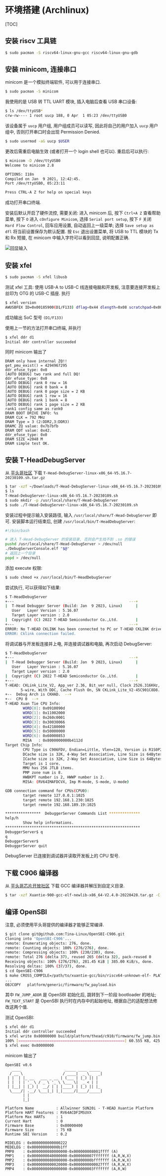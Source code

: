 # 环境搭建 (Archlinux)

[TOC]

## 安装 riscv 工具链

```bash
$ sudo pacman -S riscv64-linux-gnu-gcc riscv64-linux-gnu-gdb
```

## 安装 minicom, 连接串口

minicom 是一个模拟终端软件, 可以用于连接串口.

```bash
$ sudo pacman -S minicom
```

我使用的是 USB 转 TTL UART 模块, 插入电脑后查看 USB 串口设备:

```bash
$ ls /dev/ttyUSB*
crw-rw---- 1 root uucp 188, 0 Apr  1 05:23 /dev/ttyUSB0
```

该设备属于 `uucp` 用户组, 用户组成员可以读写, 因此将自己的用户加入 `uucp` 用户组中, 否则打开串口时会出现 Permission Denied.

```bash
$ sudo usermod -aG uucp $USER
```

更改后需重启电脑生效 (或者打开一个 login shell 也可以). 重启后可以执行:

```bash
$ minicom -D /dev/ttyUSB0
Welcome to minicom 2.8

OPTIONS: I18n
Compiled on Jan  9 2021, 12:42:45.
Port /dev/ttyUSB0, 05:23:11

Press CTRL-A Z for help on special keys

```

成功打开串口终端.

安装后默认开启了硬件流控, 需要关闭: 进入 minicom 后, 按下 `Ctrl+A Z` 查看帮助菜单, 按下 `O` 进入 `cOnfigure Minicom`, 选择 `Serial port setup`, 按下 `F` 关闭 `Hard Flow Control`, 回车应用设置, 自动返回上一级菜单; 选择 `Save setup as dfl` 将当前设置保存为默认配置. 按 `Esc` 退出设置菜单, 将 USB to TTL 模块的 Tx 和 Rx 短接, 在 minicom 中输入字符可以看到回显, 说明配置正确.

![回显输入](img/loopback_echo.png)

## 安装 xfel

```bash
$ sudo pacman -S xfel libusb
```

测试 xfel 工具: 使用 USB-A to USB-C 线连接电脑和开发板, 注意要连接开发板上丝印为 OTG 的 USB-C 插座. 执行

```bash
$ xfel version
AWUSBFEX ID=0x00185900(D1/F133) dflag=0x44 dlength=0x08 scratchpad=0x00045000
```

成功输出 SoC 型号 `(D1/F133)`

使用上一节的方法打开串口终端, 并执行

```bash
$ xfel ddr d1
Initial ddr controller succeeded
```

同时 minicom 输出了
```
DRAM only have internal ZQ!!
get_pmu_exist() = 4294967295
ddr_efuse_type: 0x0
[AUTO DEBUG] two rank and full DQ!
ddr_efuse_type: 0x0
[AUTO DEBUG] rank 0 row = 16 
[AUTO DEBUG] rank 0 bank = 8 
[AUTO DEBUG] rank 0 page size = 2 KB 
[AUTO DEBUG] rank 1 row = 16 
[AUTO DEBUG] rank 1 bank = 8 
[AUTO DEBUG] rank 1 page size = 2 KB 
rank1 config same as rank0
DRAM BOOT DRIVE INFO: %s
DRAM CLK = 792 MHz
DRAM Type = 3 (2:DDR2,3:DDR3)
DRAMC ZQ value: 0x7b7bfb
DRAM ODT value: 0x42.
ddr_efuse_type: 0x0
DRAM SIZE =2048 M
DRAM simple test OK.
```

## 安装 T-HeadDebugServer

从 [平头哥社区](https://occ.t-head.cn/community/download) 下载 `T-Head-DebugServer-linux-x86_64-V5.16.7-20230109.sh.tar.gz`

```bash
$ tar -xzf ~/Downloads/T-Head-DebugServer-linux-x86_64-V5.16.7-20230109.sh.tar.gz
$ ls
T-Head-DebugServer-linux-x86_64-V5.16.7-20230109.sh
$ sudo mkdir -p /usr/local/share/T-Head-DebugServer
$ sudo ./T-Head-DebugServer-linux-x86_64-V5.16.7-20230109.sh
```

安装过程中提示输入安装路径, 输入 `/usr/local/share/T-Head-DebugServer` 即可. 安装脚本运行结束后, 创建 `/usr/local/bin/T-HeadDebugServer`:

```bash
#!/bin/bash

# 进入 T-Head-DebugServer 的安装目录, 否则会产生找不到 .so 的错误
pushd /usr/local/share/T-Head-DebugServer > /dev/null
./DebugServerConsole.elf "$@"
# 返回上一个目录
popd > /dev/null
```

添加 execute 权限:

```bash
$ sudo chmod +x /usr/local/bin/T-HeadDebugServer
```

尝试执行, 可以获得如下结果:

```bash
$ T-HeadDebugServer
+---                                                    ---+
|  T-Head Debugger Server (Build: Jan  9 2023, Linux)      |
   User   Layer Version : 5.16.07
   Target Layer version : 2.0
|  Copyright (C) 2022 T-HEAD Semiconductor Co.,Ltd.        |
+---                                                    ---+
ERROR: No T-HEAD CKLINK has been connected to PC or T-HEAD CKLINK driver isn't installed correctly!
ERROR: Cklink connection failed.
```

将调试器与开发板连接并上电, 并连接调试器和电脑, 再次启动 DebugServer:

```bash
$ T-HeadDebugServer
+---                                                    ---+
|  T-Head Debugger Server (Build: Jan  9 2023, Linux)      |
   User   Layer Version : 5.16.07
   Target Layer version : 2.0
|  Copyright (C) 2022 T-HEAD Semiconductor Co.,Ltd.        |
+---                                                    ---+
T-HEAD: CKLink_Lite_V2, App_ver 2.36, Bit_ver null, Clock 2526.316KHz,
       5-wire, With DDC, Cache Flush On, SN CKLink_Lite_V2-45C901C8D8.
+--  Debug Arch is CKHAD.  --+
+--  CPU 0  --+
T-HEAD Xuan Tie CPU Info:
        WORD[0]: 0x0910090d
        WORD[1]: 0x11002000
        WORD[2]: 0x260c0001
        WORD[3]: 0x30030066
        WORD[4]: 0x42180000
        WORD[5]: 0x50000000
        WORD[6]: 0x60000853
        MISA   : 0x8000000000b4112d
Target Chip Info:
        CPU Type is C906FDV, Endian=Little, Vlen=128, Version is R1S0P2.
        DCache size is 32K, 4-Way Set Associative, Line Size is 64Bytes, with no ECC.
        ICache size is 32K, 2-Way Set Associative, Line Size is 64Bytes, with no ECC.
        Target is 1 core.
        MMU has 256 JTLB items.
        PMP zone num is 8.
        HWBKPT number is 2, HWWP number is 2.
        MISA: (RV64IMAFDCVX, Imp M-mode, S-mode, U-mode)

GDB connection command for CPUs(CPU0):
        target remote 127.0.0.1:1025
        target remote 192.168.1.230:1025
        target remote 192.168.189.19:1025

****************  DebuggerServer Commands List **************
help/h
        Show help informations.
*************************************************************
DebuggerServer$ q
q
DebuggerServer$
DebuggerServer quit
```

DebugServer 已连接到调试器并读取开发板上的 CPU 型号.

## 下载 C906 编译器

从 [平头哥芯片开放社区](https://occ.t-head.cn/community/download?id=643604837828657152) 下载 GCC 编译器并解压到自定义目录.

```bash
$ tar -xzf Xuantie-900-gcc-elf-newlib-x86_64-V2.4.0-20220428.tar.gz -C /path/to/xuantie-gcc
```

## 编译 OpenSBI

注意, 必须使用平头哥提供的编译器才能够正常编译.

```bash
$ git clone git@github.com:Tina-Linux/OpenSBI-C906.git
Cloning into 'OpenSBI-C906'...
remote: Enumerating objects: 276, done.
remote: Counting objects: 100% (276/276), done.
remote: Compressing objects: 100% (230/230), done.
remote: Total 276 (delta 37), reused 265 (delta 32), pack-reused 0
Receiving objects: 100% (276/276), 281.45 KiB | 385.00 KiB/s, done.
Resolving deltas: 100% (37/37), done.
$ cd OpenSBI-C906
$ make CROSS_COMPILE=/path/to/xuantie-gcc/bin/riscv64-unknown-elf- PLATFORM=thead/c910 FW_JUMP_ADDR=0x80200000 FW_TEXT_START=0x80000000 PLATFORM_RISCV_ISA=rv64gcxthead -j16
...
OBJCOPY   platform/generic/firmware/fw_payload.bin
```

其中 `FW_JUMP_ADDR` 是 OpenSBI 初始化后, 跳转到下一阶段 bootloader 的地址; `FW_TEXT_START` 是 OpenSBI 执行时在内存中的起始地址, 根据自己的适配想法修改这两个值.

测试 OpenSBI:

```bash
$ xfel ddr d1
Initial ddr controller succeeded
$ xfel write 0x80000000 build/platform/thead/c910/firmware/fw_jump.bin
100% [================================================] 60.555 KB, 425.147 KB/s
$ xfel exec 0x80000000
```

minicom 输出了

```
OpenSBI v0.6
   ____                    _____ ____ _____
  / __ \                  / ____|  _ \_   _|
 | |  | |_ __   ___ _ __ | (___ | |_) || |
 | |  | | '_ \ / _ \ '_ \ \___ \|  _ < | |
 | |__| | |_) |  __/ | | |____) | |_) || |_
  \____/| .__/ \___|_| |_|_____/|____/_____|
        | |
        |_|

Platform Name          : Allwinner SUN20i - T-HEAD Xuantie Platform
Platform HART Features : RV64ACDFIMSUVX
Platform Max HARTs     : 1
Current Hart           : 0
Firmware Base          : 0x80000400
Firmware Size          : 75 KB
Runtime SBI Version    : 0.2

MIDELEG : 0x0000000000000222
MEDELEG : 0x000000000000b1ff
PMP0    : 0x0000000080000000-0x000000008001ffff (A)
PMP1    : 0x0000000040000000-0x000000007fffffff (A,R,W,X)
PMP2    : 0x0000000080000000-0x00000000bfffffff (A,R,W,X)
PMP3    : 0x0000000000020000-0x0000000000027fff (A,R,W,X)
PMP4    : 0x0000000000000000-0x000000003fffffff (A,R,W)
```